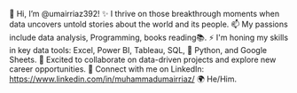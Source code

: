 👋 Hi, I’m @umairriaz392! ✨ I thrive on those breakthrough moments when data uncovers untold stories about the world and its people.
📫 My passions include data analysis, Programming, books reading📚.
⚡ I'm honing my skills in key data tools: Excel, Power BI, Tableau, SQL, 🐍 Python, and Google Sheets.
💼 Excited to collaborate on data-driven projects and explore new career opportunities.
💼 Connect with me on LinkedIn:  https://www.linkedin.com/in/muhammadumairriaz/
🌍 He/Him.
